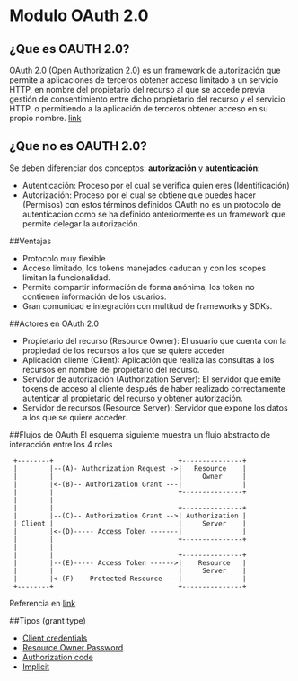 # Modulo OAuth 2.0
## ¿Que es OAUTH 2.0?
OAuth 2.0 (Open Authorization 2.0) es un framework de autorización que permite a aplicaciones de terceros obtener acceso limitado a un servicio HTTP, en nombre del propietario del recurso al que se accede previa gestión de consentimiento entre dicho propietario del recurso y el servicio HTTP, o permitiendo a la aplicación de terceros obtener acceso en su propio nombre.
[link](https://tools.ietf.org/html/rfc6749)

## ¿Que no es OAUTH 2.0?
Se deben diferenciar dos conceptos: **autorización** y **autenticación**:
 - Autenticación: Proceso por el cual se verifica quien eres (Identificación)
 - Autorización: Proceso por el cual se obtiene que puedes hacer (Permisos)
 con estos términos definidos OAuth no es un protocolo de autenticación como se ha definido anteriormente es un framework que permite delegar la autorización.
 
 ##Ventajas
 - Protocolo muy flexible
 - Acceso limitado, los tokens manejados caducan y con los scopes limitan la funcionalidad.
 - Permite compartir información de forma anónima, los token no contienen información de los usuarios.
 - Gran comunidad e integración con multitud de frameworks y SDKs.
 
 
##Actores en OAuth 2.0
 - Propietario del recurso (Resource Owner): El usuario que cuenta con la propiedad de los recursos a los que se quiere acceder
 - Aplicación cliente (Client): Aplicación que realiza las consultas a los recursos en nombre del propietario del recurso.
 - Servidor de autorización (Authorization Server): El servidor que emite tokens de acceso al cliente después de haber realizado correctamente autenticar al propietario del recurso y obtener autorización.
 - Servidor de recursos (Resource Server): Servidor que expone los datos a los que se quiere acceder.
 
##Flujos de OAuth
El esquema siguiente muestra un flujo abstracto de interacción entre los 4 roles

     +--------+                               +---------------+
     |        |--(A)- Authorization Request ->|   Resource    |
     |        |                               |     Owner     |
     |        |<-(B)-- Authorization Grant ---|               |
     |        |                               +---------------+
     |        |
     |        |                               +---------------+
     |        |--(C)-- Authorization Grant -->| Authorization |
     | Client |                               |     Server    |
     |        |<-(D)----- Access Token -------|               |
     |        |                               +---------------+
     |        |
     |        |                               +---------------+
     |        |--(E)----- Access Token ------>|    Resource   |
     |        |                               |     Server    |
     |        |<-(F)--- Protected Resource ---|               |
     +--------+                               +---------------+
     
Referencia en [link](https://tools.ietf.org/html/rfc6749#section-1.2)
     
##Tipos (grant type)     
 - [Client credentials](clientcredentials/README.md)
 - [Resource Owner Password](ownerpassword/README.md)
 - [Authorization code](authorizationcode/README.md)
 - [Implicit](implicit/README.md)



